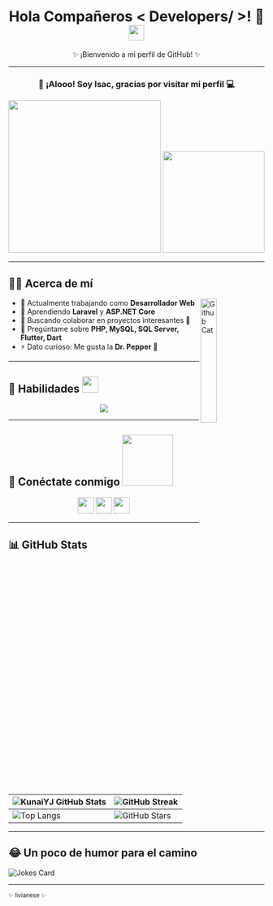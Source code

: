 <h1 align="center">
  Hola Compañeros < Developers/ >! 👋 
  <img src="https://raw.githubusercontent.com/MartinHeinz/MartinHeinz/master/wave.gif" width="30px">
</h1>

<p align="center">✨ ¡Bienvenido a mi perfil de GitHub! ✨</p>

---

<div align="center">
  <h3>👋 ¡Alooo! Soy <strong>Isac</strong>, gracias por visitar mi perfil 💻</h3>
  <img src="https://media.tenor.com/AGoJL8iLP5UAAAAi/akselav-cat.gif" width="300px">
  <img src="https://media1.tenor.com/m/QWyZ0gl_H84AAAAd/mad-cat-fr-lol.gif" width="200px">
</div>

---

## 🧑‍💻 Acerca de mí

<img width="25%" align="right" alt="Github Cat" src="https://www.svgrepo.com/show/311879/cat-with-wry-smile.svg" />

- 🔭 Actualmente trabajando como **Desarrollador Web**
- 🌱 Aprendiendo **Laravel** y **ASP.NET Core**
- 👯 Buscando colaborar en proyectos interesantes 🚀
- 💬 Pregúntame sobre **PHP, MySQL, SQL Server, Flutter, Dart**
- ⚡ Dato curioso: Me gusta la **Dr. Pepper** 🥤

---

## 🚀 Habilidades <img src="https://media2.giphy.com/media/QssGEmpkyEOhBCb7e1/giphy.gif" width="32px">

<p align="center">
  <a href="https://skillicons.dev">
    <img src="https://skillicons.dev/icons?i=laravel,php,html,css,scss,javascript,dotnet,cs,mysql,flutter,dart,nodejs,npm,git" />
  </a>
</p>

---

## 🤝 Conéctate conmigo <img src="https://raw.githubusercontent.com/ShahriarShafin/ShahriarShafin/main/Assets/handshake.gif" width="100px">

<p align="center">
  <a href="https://www.facebook.com/isac.montes.273710"><img width="32px" src="https://www.svgrepo.com/show/382721/facebook.svg" /></a>
  <a href="https://www.instagram.com/isac_montes_1/"><img width="32px" src="https://www.svgrepo.com/show/157806/instagram.svg" /></a>
  <a href="https://github.com/KunaiYJ"><img width="32px" src="https://www.svgrepo.com/show/475654/github-color.svg" /></a>
</p>

---

## 📊 GitHub Stats

| ![KunaiYJ GitHub Stats](https://github-readme-stats.vercel.app/api?username=KunaiYJ&show_icons=true&theme=tokyonight) | ![GitHub Streak](https://github-readme-streak-stats.herokuapp.com/?user=KunaiYJ&theme=tokyonight) |
| --- | --- |
| ![Top Langs](https://github-readme-stats.vercel.app/api/top-langs/?username=KunaiYJ&layout=compact&theme=tokyonight) | ![GitHub Stars](https://github-readme-stats.vercel.app/api?username=KunaiYJ&show_icons=true&hide=prs&theme=tokyonight&hide_rank=true&count_private=true) |

---

## 😂 Un poco de humor para el camino

![Jokes Card](https://readme-jokes.vercel.app/api?theme=tokyonight)

---

<sub>✨ livianese  ✨</sub>
